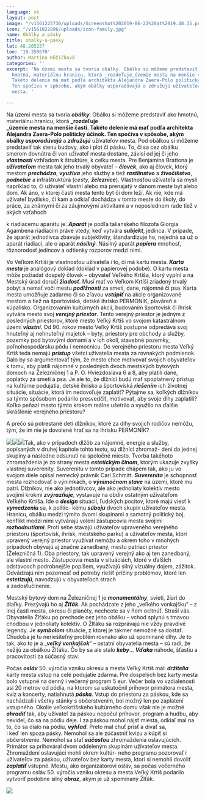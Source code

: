 ```yaml
---
language: sk
layout: post
image: "/v1561225730/uploads/Screenshot%202019-06-22%20at%2019.48.35.png"
icon: "/v1561022896/uploads/icon-family.jpg"
name: Obálky a pásky
title: obalky-a-pasky
lat: 48.205257
lon: '19.350670'
author: Martina Růžičková
categories: ''
excerpt: 'Na území mesta sa tvoria obálky. Obálku si môžeme predstaviť ako
  hmotnú, materiálnu hranicu, ktorá _rozdeľuje_územie mesta na menšie časti.
  Takéto delenie má mať podľa architekta Alejandra Zaera-Polo politický účinok.
  Ten spočíva v spôsobe, akým obálky usporadúvajú a združujú užívateľov
  mesta. '

---
```

Na území mesta sa tvoria **_obálky_**. Obálku si môžeme predstaviť ako hmotnú, materiálnu hranicu, ktorá **_rozdeľuje  
_územie mesta na menšie časti. Takéto delenie má mať podľa architekta Alejandra Zaera-Polo politický účinok. Ten spočíva v spôsobe, akým obálky _usporadúvajú_** a **_združujú_** užívateľov mesta. Pod obálkou si môžeme predstaviť tak stenu budovy, ako i plot či pásku. To, či sa cez obálku smerom dovnútra či von užívateľ mesta dostane, závisí od jej či jeho **_vlastností_** vzhľadom k štruktúre, k celku mesta. Pre Benjamina Brattona je **_užívateľom_** mesta tak jeho trvalý obyvateľ – **_človek_**, ako aj človek, ktorý mestom **_prechádza_**, **_využíva_** jeho služby a tiež **_rastlinstvo_** a **_živočíšstvo_**, **_podnebie_** a infraštruktúra (_cesty_, **_železnice_**). Vlastnosťou užívateľa sa myslí napríklad to, či užívateľ vlastní alebo má prenajatý v danom meste byt alebo dom. Ak áno, v ktorej časti mesta tento byt či dom leží. Ak nie, kde má užívateľ bydlisko, či kam a odkiaľ dochádza v tomto meste do školy, do práce, za známymi či za záujmovými aktivitami a v neposlednom rade tiež v akých vzťahoch

k riadiacemu aparátu je. **_Aparát_** je podľa talianskeho filozofa Giorgia Agambena riadiacim práve vtedy, keď vytvára **_subjekt_**, jedinca. V prípade, že aparát jednotlivca zbavuje subjektivity, štandardizuje ho, nejedná sa už o aparát riadiaci, ale o aparát **_násilný_**. Násilný aparát **_popiera_** mnohosť, rôznorodosť jedincov a odtienky rozporov medzi nimi.

Vo Veľkom Krtíši je vlastnosťou užívateľa i to, či má kartu mesta. **_Karta mesta_** je analógový doklad (doklad v papierovej podobe). O kartu mesta môže požiadať dospelý človek – obyvateľ Veľkého Krtíša, ktorý vyplní a na Mestský úrad doručí **_žiadosť_**. Musí mať vo Veľkom Krtíši zriadený trvalý pobyt a nemať voči mestu **_podlžnosti_** za smeti, dane, nájomné či psa. Karta mesta umožňuje zadarmo či so zľavou **_vstúpiť_** na akcie organizované mestom a tiež na športoviská, detské ihrisko PERMONÍK, plaváreň a kúpalisko. Organizovaním kultúrnych akcií, budovaním športovísk či ihrísk vytvára mesto svoj **_verejný priestor_**. Tento verejný priestor je jedným z posledných priestorov, ktoré mesto Veľký Krtíš vo svojom katastrálnom území **_vlastní_**. Od 90. rokov mesto Veľký Krtíš postupne odpredáva svoj hnuteľný aj nehnuteľný majetok – byty, priestory pre obchody a služby, pozemky pod bytovými domami a v ich okolí, stavebné pozemky, poľnohospodársku pôdu i nemocnicu. Do verejného priestoru mesta Veľký Krtíš teda nemajú **_prístup_** všetci užívatelia mesta za rovnakých podmienok. Dalo by sa argumentovať tým, že mesto chce motivovať svojich obyvateľov k tomu, aby platili nájomné v posledných dvoch mestských bytových domoch na Železničnej 1 a P. O. Hviezdoslava 6 a 8, aby platili dane, poplatky za smeti a psa. Je ale to, že dlžníci budú mať spoplatnený prístup na kultúrne podujatia, detské ihrisko a športoviská **_riešením_** ich životnej situácie, situácie, ktorá im nedovoľuje zaplatiť? Pýtajme sa, koľkých dlžníkov sa týmto spôsobom podarilo presvedčiť, motivovať, aby svoje dlhy zaplatili? Koľko peňazí mesto týmto krokom reálne ušetrilo a využilo na ďalšie skrášlenie verejného priestoru?

A prečo sú potrestané deti dlžníkov, ktoré za dlhy svojich rodičov nemôžu, tým, že im nie je dovolené hrať sa na ihrisku PERMONÍK?

![](https://res.cloudinary.com/dhxmg9p4i/image/upload/c_scale,w_740/v1561225923/uploads/Screenshot%202019-06-22%20at%2019.51.45.png)![](https://res.cloudinary.com/dhxmg9p4i/image/upload/c_scale,w_740/v1561225956/uploads/Screenshot%202019-06-22%20at%2019.52.24.png)![](https://res.cloudinary.com/dhxmg9p4i/image/upload/c_scale,w_740/v1561225984/uploads/Screenshot%202019-06-22%20at%2019.52.52.png)Tak, ako v prípadoch dlžôb za nájomné, energie a služby, popísaných v druhej kapitole tohto textu, sú dlžníci zhromaž- dení do jednej skupiny a následne odsunutí na spoločné miesto. Tvorba takéhoto zhromaždenia je zo strany mesta **_estetickým činom_**, ktorým ukazuje zvyšky vlastnej suverenity. Suverenitu v tomto prípade chápem tak, ako ju vo svojom diele opísal nemecký právnik Carl Schmitt. **_Suverenita_** je schopnosť mesta rozhodovať o výnimkách, o **_výnimočnom stave_** na území, ktoré mu patrí. Dlžníkov, nie ako jednotlivcov, ale ako jednoliaty kolektív mesto svojimi krokmi **_zvýrazňuje_**, vystavuje na obdiv ostatným užívateľom Veľkého Krtíša. Ide o **_design_** situácií, ľudských pocitov, ktoré majú viesť k **_vymedzeniu_** sa, k politic- kému **_súboju_** dvoch skupín užívateľov mesta. Hranicu, obálku medzi týmito dvomi skupinami a samotný politický boj, konflikt medzi nimi vytvárajú volení zástupcovia mesta svojimi **_rozhodnutiami_**. Proti sebe stavajú užívateľov upraveného verejného priestoru (športovísk, ihrísk, mestského parku) a užívateľov mesta, ktorí upravený verejný priestor využívať nemôžu a okrem toho v mnohých prípadoch obývajú aj značne zanedbaný, mestu patriaci priestor (Železničná 1). Oba priestory, tak upravený verejný ako aj ten zanedbaný, ale vlastní mesto. Zástupcovia mesta v situáciách, ktoré v ďalších odstavcoch podrobnejšie popíšem, využívajú silný vizuálny dojem, zážitok. Odvádzajú ním pozornosť od potreby riešiť príčiny problémov, ktoré len **_estetizujú_**, navodzujú v obyvateľoch strach  
a zadosťučinenie.

Mestský bytový dom na Železničnej 1 je **_monumentálny_**, svieti, žiari do diaľky. Prezývajú ho aj **_Žlťák_**. Ak pochádzate z jeho „veľkého vonkajšku“ – z inej časti mesta, okresu či planéty, nechcete sa v ňom ocitnúť. Straší vás. Obyvatelia Žlťáku po prechode cez jeho obálku – vchod splynú s tmavou chodbou v jednoliaty kolektív. O Žlťáku sa rozprávajú nie vždy pravdivé legendy. Je **_symbolom_** situácie, z ktorej je takmer nemožné sa dostať. Chudoba je tu neriešiteľný problém rovnako ako už spomínané dlhy. Je to tak, ako to je a „**_veľký vonkajšok_**“ – ostatní obyvatelia mesta – sú radi, že nežijú za obálkou Žlťáku. Čo by sa ale stalo **_keby_**... **_Vďaka_** náhode, šťastiu a pracovitosti za súčasný stav.

Počas **_osláv_** 50. výročia vzniku okresu a mesta Veľký Krtíš mali **_držitelia_** karty mesta vstup na celé podujatie zdarma. Pre dospelých bez karty mesta bolo vstupné na denný i večerný program 5 eur. Večer bola vo vzdialenosti asi 20 metrov od pódia, na ktorom sa uskutočnil príhovor primátora mesta, kvíz a koncerty, natiahnutá **_páska_**. Vstup do priestoru za páskou, kde sa nachádzali i všetky stánky s občerstvením, bol možný len po zaplatení vstupného. Okolie veľkokrtíšskeho kultúrneho domu však nie je možné **_ohradiť_** tak, aby užívateľ za páskou nepočul príhovor, program a hudbu, aby nevidel, čo sa na pódiu deje. I za páskou mohol nájsť miesta, odkiaľ mal na to, čo sa dialo na pódiu, **_výhľad_**. Preto mal chuť prísť a dívať sa,  
i keď len spoza pásky. Nemohol sa ale zúčastniť kvízu a kúpiť si občerstvenie. Nemohol sa stať **_súčasťou_** zhromaždenia oslavujúcich. Primátor sa prihováral dvom oddeleným skupinám užívateľov mesta. Zhromaždení oslavujúci mohli okrem kultúr- neho programu pozorovať i užívateľov za páskou, užívateľov bez karty mesta, ktorí si nemohli dovoliť **_zaplatiť_** vstupné. Mestu, ako organizátorovi osláv, sa počas večerného programu osláv 50. výročia vzniku okresu a mesta Veľký Krtíš podarilo vytvoriť podobne silný **_obraz_**, akým je už spomínaný Žlťák.

![](https://res.cloudinary.com/dhxmg9p4i/image/upload/c_scale,w_740/v1561226054/uploads/Screenshot%202019-06-22%20at%2019.53.59.png)